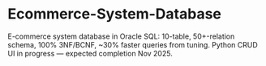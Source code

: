 # Ecommerce-System-Database
E-commerce system database in Oracle SQL: 10-table, 50+-relation schema, 100% 3NF/BCNF, ~30% faster queries from tuning. Python CRUD UI in progress — expected completion Nov 2025.
